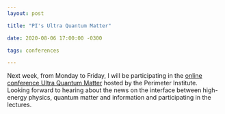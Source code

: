 ```yaml
---
layout: post

title: "PI's Ultra Quantum Matter"

date: 2020-08-06 17:00:00 -0300

tags: conferences

---
```


Next week, from Monday to Friday, I will be participating in the [online conference Ultra Quantum Matter](https://www.perimeterinstitute.ca/conferences/online-school-ultra-quantum-matter) hosted by the Perimeter Institute.  
Looking forward to hearing about the news on the interface between high-energy physics, quantum matter and information and participating in the lectures.
